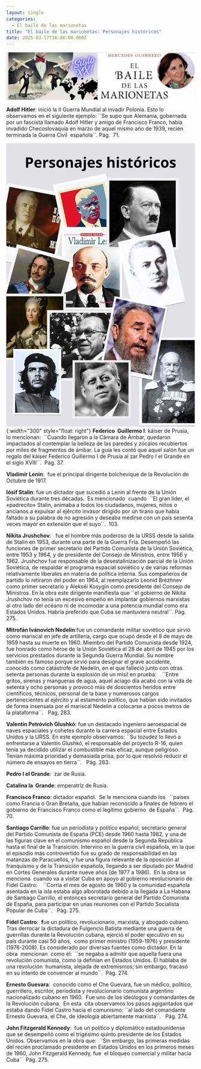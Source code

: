 ```yaml
---
layout: single
categories:
  - El baile de las marionetas
title: "El baile de las marionetas: Personajes históricos"
date: 2025-03-17T16:08:00.000Z
---
```

![](/assets/img/banner.png "El  baile de las marionetas de  Mercedes  Guerrero ")

**Adolf Hitler**: inició la II Guerra Mundial al invadir Polonia. Esto lo observamos en el siguiente ejemplo: ´´Se supo que Alemania, gobernada por un fascista llamado Adolf Hitler y amigo de Francisco Franco, había invadido Checoslovaquia en marzo de aquel mismo año de 1939, recién terminada la Guerra Civil  española´´. Pág.  71. 

![](/assets/img/collage-de-fotos-personajes-historicos.png){:width="300" style="float: right"} **Federico  Guillermo I**: káiser de Prusia,  lo mencionan:  ´´Cuando llegaron a la Cámara de Ámbar, quedaron impactados al contemplar la belleza de las paredes y zócalos recubiertos por miles de fragmentos de ámbar. La guía les contó que aquel salón fue un regalo del káiser Federico Guillermo I de Prusia al zar Pedro I el Grande en el siglo XVIII´´.  Pág. 37.

**Vladimir Lenin**:  fue el principal dirigente bolchevique de la Revolución de Octubre de 1917. 

**Iósif Stalin**: fue un dictador que sucedió a Lenin al frente de la Unión Soviética durante tres décadas.  Es mencionado  cuando  ´´El gran líder, el «padrecito» Stalin, animaba a todos los ciudadanos, mujeres, niños o ancianos a expulsar al ejército invasor dirigido por un tirano que había faltado a su palabra de no agresión y deseaba medirse con un país sesenta veces mayor en extensión que el suyo´´.  103.  


**Nikita Jrushchov**:   fue el hombre más poderoso de la URSS desde la salida de Stalin en 1953, durante una parte de la Guerra Fría. Desempeñó las funciones de primer secretario del Partido Comunista de la Unión Soviética, entre 1953 y 1964, y de presidente del Consejo de Ministros, entre 1956 y 1962. Jrushchov fue responsable de la  desestalinización parcial de la Unión Soviética, de respaldar el programa espacial soviético y de varias reformas relativamente liberales en materia de política interna. Sus compañeros de partido lo retiraron del poder en 1964, al reemplazarlo Leonid Brézhnev como primer secretario y Alekséi Kosygin como presidente del Consejo de Ministros.
En la obra este dirigente manifiesta que ´´el gobierno de Nikita Jrushchov no
tenía un excesivo empeño en implantar gobiernos marxistas al otro lado del
océano ni de incomodar a una potencia mundial como era Estados Unidos. Habría
preferido que Cuba se mantuviera neutral´´. Pág. 275. 


**Mitrofán Ivánovich Nedelin**:fue un comandante militar soviético que sirvió como mariscal en jefe de artillería, cargo que ocupó desde el 8 de mayo de 1959 hasta su muerte en 1960. Miembro del Partido Comunista desde 1924, fue honrado como héroe de la Unión Soviética el 28 de abril de 1945 por los servicios prestados durante la Segunda Guerra Mundial. Su nombre también es famoso porque sirvió para designar el grave accidente, conocido como catástrofe de Nedelin, en el que falleció junto con otras setenta personas durante la explosión de un misil en prueba:    ´´Entre gritos, sirenas y mangueras de agua, aquel aciago día acabó con la vida de setenta y ocho personas y provocó más de doscientos heridos entre científicos, técnicos, personal de la base y numerosos cargos pertenecientes al ejército y al estamento político, que habían sido invitados de forma insensata por el mariscal Nedelin a colocarse a pocos metros de la plataforma´´.   Pág. 283. 


**Valentín Petróvich Glushkó**: fue un destacado ingeniero aeroespacial de naves espaciales y cohetes durante la carrera espacial entre Estados Unidos y la URSS. En este ejemplo observamos: ´´Su tozudez lo llevó a enfrentarse a Valentín Glushkó, el responsable del proyecto R-16, quien tenía ya decidido utilizar el combustible
más eficaz, aunque peligroso. Tenían máxima prioridad y demasiada prisa, por lo
que resolvió reducir el número de ensayos en tierra´´.   Pág. 283. 


**Pedro I el Grande**:  zar de Rusia. 

**Catalina la  Grande**:  emperatriz de Rusia.


**Francisco Franco**: dictador español.  Se le menciona cuando los   ´´países como Francia o Gran Bretaña, que habían reconocido a finales de febrero el gobierno de Francisco Franco como el legítimo gobierno  de España´´.  Pág. 70. 

**Santiago Carrillo**: fue un periodista y político español, secretario general del Partido Comunista de España (PCE) desde 1960 hasta 1982, y una de las figuras clave en el comunismo español desde la Segunda República hasta el final de la Transición. Intervino en la guerra civil española, en la que el episodio más controvertido fue su grado de responsabilidad en las matanzas de Paracuellos, y fue una figura relevante de la oposición al franquismo y de la Transición española, llegando a ser diputado por Madrid en Cortes Generales durante nueve años (de 1977 a 1986).  En la obra se menciona  cuando va a visitar Cuba en apoyo al gobierno revolucionario de Fidel Castro:    ´´Corría el mes de agosto de 1960 y la comunidad española asentada en la isla estaba algo alborotada debido a la llegada a La Habana de Santiago Carrillo, el entonces secretario general del Partido Comunista de España, para participar en unas reuniones con el Partido Socialista Popular de Cuba´´.   Pág. 275. 

**Fidel Castro**:  **f**ue un político, revolucionario, marxista, y abogado cubano. Tras derrocar la dictadura de Fulgencio Batista mediante una guerra de guerrillas durante la Revolución cubana,​ ejerció el poder ejecutivo en su país durante casi 50
años,  como primer ministro (1959-1976) y presidente (1976-2008). Es considerado por diversas fuentes como dictador. En la obra  mencionan  como él:  ´´se negaba a
admitir que aquella fuera una revolución comunista, como la definían en Estados
Unidos. Él hablaba de una revolución  humanista, alejada de extremismos; sin embargo, fracasó en su intento de convencer al mundo´´.  Pág. 274. 

**Ernesto Guevara**:  conocido como el Che Guevara, fue un médico, político, guerrillero, escritor, periodista y revolucionario comunista argentino nacionalizado cubano en 1960.  Fue uno de los ideólogos y comandantes de la Revolución cubana.  En esta  cita observamos los pasos agigantados que estaba dando Fidel Castro hacia el comunismo:
´´al lado del comandante Ernesto Guevara, el Che, de ideología abiertamente marxista´´.   Pág. 274. 

**John Fitzgerald Kennedy**:  fue un político y diplomático estadounidense que se desempeñó como el trigésimo quinto presidente de los Estados Unidos. Observamos en la obra que:  ´´Sin embargo, las primeras medidas del recién proclamado presidente en Estados Unidos en los primeros meses de 1960, John Fitzgerald Kennedy, fue  el bloqueo
comercial y militar hacia Cuba´´  Pág. 275.

